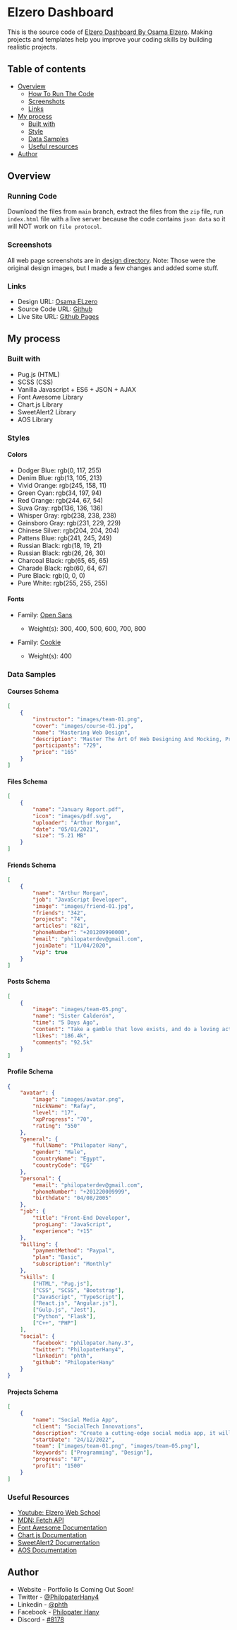 # Elzero Dashboard

This is the source code of [Elzero Dashboard By Osama Elzero](https://elzero.org/html-css-template-4-preview/). Making projects and templates help you improve your coding skills by building realistic projects.

## Table of contents

-   [Overview](#overview)
    -   [How To Run The Code](#running-code)
    -   [Screenshots](#screenshots)
    -   [Links](#links)
-   [My process](#my-process)
    -   [Built with](#built-with)
    -   [Style](#styles)
    -   [Data Samples](#data-samples)
    -   [Useful resources](#useful-resources)
-   [Author](#author)

## Overview

### Running Code

Download the files from `main` branch, extract the files from the `zip` file, run `index.html` file with a live server because the code contains `json data` so it will NOT work on `file protocol`.

### Screenshots

All web page screenshots are in [design directory](https://github.com/PhilopaterHany/Elzero-Dashboard/tree/main/design/).
Note: Those were the original design images, but I made a few changes and added some stuff.

### Links

-   Design URL: [Osama ELzero](https://elzero.org/html-css-template-4-preview/)
-   Source Code URL: [Github](https://github.com/PhilopaterHany/Elzero-Dashboard/)
-   Live Site URL: [Github Pages](https://philopaterhany.github.io/Elzero-Dashboard/)

## My process

### Built with

-   Pug.js (HTML)
-   SCSS (CSS)
-   Vanilla Javascript + ES6 + JSON + AJAX
-   Font Awesome Library
-   Chart.js Library
-   SweetAlert2 Library
-   AOS Library

### Styles

#### Colors

-   Dodger Blue: rgb(0, 117, 255)
-   Denim Blue: rgb(13, 105, 213)
-   Vivid Orange: rgb(245, 158, 11)
-   Green Cyan: rgb(34, 197, 94)
-   Red Orange: rgb(244, 67, 54)
-   Suva Gray: rgb(136, 136, 136)
-   Whisper Gray: rgb(238, 238, 238)
-   Gainsboro Gray: rgb(231, 229, 229)
-   Chinese Silver: rgb(204, 204, 204)
-   Pattens Blue: rgb(241, 245, 249)
-   Russian Black: rgb(18, 19, 21)
-   Russian Black: rgb(26, 26, 30)
-   Charcoal Black: rgb(65, 65, 65)
-   Charade Black: rgb(60, 64, 67)
-   Pure Black: rgb(0, 0, 0)
-   Pure White: rgb(255, 255, 255)

#### Fonts

-   Family: [Open Sans](https://fonts.google.com/specimen/Open+Sans)

    -   Weight(s): 300, 400, 500, 600, 700, 800

-   Family: [Cookie](https://fonts.google.com/specimen/Cookie)
    -   Weight(s): 400

### Data Samples

#### Courses Schema

```json
[
    {
        "instructor": "images/team-01.png",
        "cover": "images/course-01.jpg",
        "name": "Mastering Web Design",
        "description": "Master The Art Of Web Designing And Mocking, Prototyping And Creating Web Design Architecture.",
        "participants": "729",
        "price": "165"
    }
]
```

#### Files Schema

```json
[
    {
        "name": "January Report.pdf",
        "icon": "images/pdf.svg",
        "uploader": "Arthur Morgan",
        "date": "05/01/2021",
        "size": "5.21 MB"
    }
]
```

#### Friends Schema

```json
[
    {
        "name": "Arthur Morgan",
        "job": "JavaScript Developer",
        "image": "images/friend-01.jpg",
        "friends": "342",
        "projects": "74",
        "articles": "821",
        "phoneNumber": "+201209990000",
        "email": "philopaterdev@gmail.com",
        "joinDate": "11/04/2020",
        "vip": true
    }
]
```

#### Posts Schema

```json
[
    {
        "image": "images/team-05.png",
        "name": "Sister Calderón",
        "time": "5 Days Ago",
        "content": "Take a gamble that love exists, and do a loving act.",
        "likes": "186.4k",
        "comments": "92.5k"
    }
]
```

#### Profile Schema

```json
{
    "avatar": {
        "image": "images/avatar.png",
        "nickName": "Rafay",
        "level": "17",
        "xpProgress": "70",
        "rating": "550"
    },
    "general": {
        "fullName": "Philopater Hany",
        "gender": "Male",
        "countryName": "Egypt",
        "countryCode": "EG"
    },
    "personal": {
        "email": "philopaterdev@gmail.com",
        "phoneNumber": "+201220009999",
        "birthdate": "04/08/2005"
    },
    "job": {
        "title": "Front-End Developer",
        "progLang": "JavaScript",
        "experience": "+15"
    },
    "billing": {
        "paymentMethod": "Paypal",
        "plan": "Basic",
        "subscription": "Monthly"
    },
    "skills": [
        ["HTML", "Pug.js"],
        ["CSS", "SCSS", "Bootstrap"],
        ["JavaScript", "TypeScript"],
        ["React.js", "Angular.js"],
        ["Gulp.js", "Jest"],
        ["Python", "Flask"],
        ["C++", "PHP"]
    ],
    "social": {
        "facebook": "philopater.hany.3",
        "twitter": "PhilopaterHany4",
        "linkedin": "phth",
        "github": "PhilopaterHany"
    }
}
```

#### Projects Schema

```json
[
    {
        "name": "Social Media App",
        "client": "SocialTech Innovations",
        "description": "Create a cutting-edge social media app, it will include features like user profiles, news feeds, multimedia sharing, and real-time messaging.",
        "startDate": "24/12/2022",
        "team": ["images/team-01.png", "images/team-05.png"],
        "keywords": ["Programming", "Design"],
        "progress": "87",
        "profit": "1500"
    }
]
```

### Useful Resources

-   [Youtube: Elzero Web School](https://www.youtube.com/c/ElzeroInfo)
-   [MDN: Fetch API](https://developer.mozilla.org/en-US/docs/Web/API/Fetch_API)
-   [Font Awesome Documentation](https://fontawesome.com/docs)
-   [Chart.js Documentation](https://www.chartjs.org/docs/latest/)
-   [SweetAlert2 Documentation](https://sweetalert2.github.io/)
-   [AOS Documentation](https://michalsnik.github.io/aos/)

## Author

-   Website - Portfolio Is Coming Out Soon!
-   Twitter - [@PhilopaterHany4](https://www.twitter.com/PhilopaterHany4/)
-   Linkedin - [@phth](https://www.linkedin.com/in/phth/)
-   Facebook - [Philopater Hany](https://www.facebook.com/philopater.hany.3)
-   Discord - [#8178](https://discord.com/#8178/)
